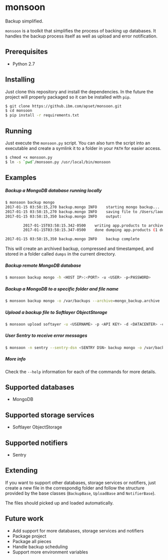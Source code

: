 # monsoon
Backup simplified.

`monsoon` is a toolkit that simplifies the process of backing up databases. It
handles the backup process itself as well as upload and error notification.

## Prerequisites
* Python 2.7

## Installing
Just clone this repository and install the dependencies. In the future the
project will properly packaged so it can be installed with `pip`.

```sh
$ git clone https://github.ibm.com/apset/monsoon.git
$ cd monsoon
$ pip install -r requirements.txt
```

## Running
Just execute the `monsoon.py` script. You can also turn the script into an
executable and create a symlink it to a folder in your `PATH` for easier access.

```sh
$ chmod +x monsoon.py
$ ln -s `pwd`/monsoon.py /usr/local/bin/monsoon
```

## Examples
##### Backup a MongoDB database running locally
```sh
$ monsoon backup mongo
2017-01-15 03:58:15,270 backup.mongo INFO    starting mongo backup...
2017-01-15 03:58:15,270 backup.mongo INFO    saving file to /Users/laoqui/Projects/monsoon/dumps/mongo_backup_20170115-035815.archive.gz
2017-01-15 03:58:15,350 backup.mongo INFO    output:

        2017-01-15T03:58:15.342-0500    writing app.products to archive '/Users/laoqui/Projects/monsoon/dumps/mongo_backup_20170115-035815.archive.gz'
        2017-01-15T03:58:15.347-0500    done dumping app.products (1 document)

2017-01-15 03:58:15,350 backup.mongo INFO    backup complete
```
This will create an archived backup, compressed and timestamped, and stored in a
folder called `dumps` in the current directory.

##### Backup remote MongoDB database
```sh
$ monsoon backup mongo -h <HOST IP>:<PORT> -u <USER> -p<PASSWORD>
```

##### Backup a MongoDB to a specific folder and file name
```sh
$ monsoon backup mongo -o /var/backups --archive=mongo_backup.archive
```

##### Upload a backup file to Softlayer ObjectStorage
```sh
$ monsoon upload softayer -u <USERNAME> -p <API KEY> -d <DATACENTER> -c <CONTAINER> /path/to/file /remote/path/location
```

##### User Sentry to receive error messages
```sh
$ monsoon -n sentry --sentry-dsn <SENTRY DSN> backup mongo -o /var/backups --archive=mongo_backup.archive
```

##### More info
Check the `--help` information for each of the commands for more details.

## Supported databases
* MongoDB

## Supported storage services
* Softlayer ObjectStorage

## Supported notifiers
* Sentry

## Extending
If you want to support other databases, storage services or notifiers, just
create a new file in the correspondig folder and follow the structure provided
by the base classes (`BackupBase`, `UploadBase` and `NotifierBase`).

The files should picked up and loaded automatically.

## Future work
* Add support for more databases, storage services and notifiers
* Package project
* Package all pieces
* Handle backup scheduling
* Support more environment variables
